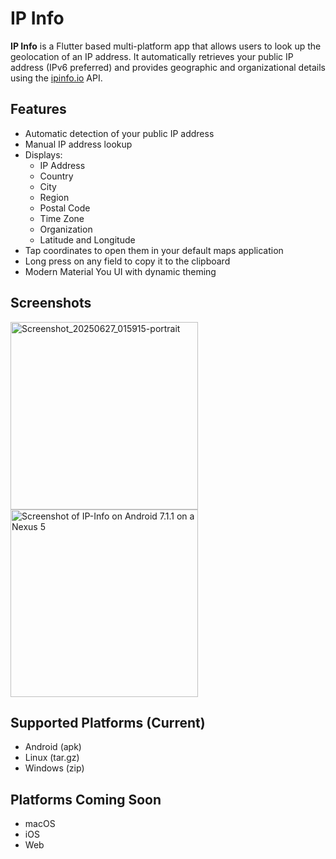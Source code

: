 # IP Info

**IP Info** is a Flutter based multi-platform app that allows users to look up the geolocation of an IP address. It automatically retrieves your public IP address (IPv6 preferred) and provides geographic and organizational details using the [ipinfo.io](https://ipinfo.io) API.

## Features

- Automatic detection of your public IP address
- Manual IP address lookup
- Displays:
    - IP Address
    - Country
    - City
    - Region
    - Postal Code
    - Time Zone
    - Organization
    - Latitude and Longitude
- Tap coordinates to open them in your default maps application
- Long press on any field to copy it to the clipboard
- Modern Material You UI with dynamic theming

## Screenshots
<img src="https://github.com/user-attachments/assets/32baca96-8e09-4d81-ab84-12578ad27ce8" alt="Screenshot_20250627_015915-portrait" width="300">
<img src="https://github.com/user-attachments/assets/bc7a86d6-8dac-4737-9152-5bcce6a493e7" alt="Screenshot of IP-Info on Android 7.1.1 on a Nexus 5" width="300">

## Supported Platforms (Current)

- Android (apk)
- Linux (tar.gz)
- Windows (zip)

## Platforms Coming Soon

- macOS
- iOS
- Web

